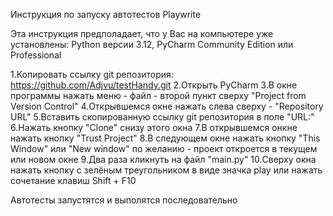 Инструкция по запуску автотестов Playwrite

Эта инструкция предполадает, что у Вас на компьютере уже установлены: Python версии 3.12, PyCharm Community Edition или Professional

1.Копировать ссылку git репозитория: https://github.com/Adjvu/testHandy.git
2.Открыть PyCharm
3.В окне программы нажать меню - файл - второй пункт сверху "Project from Version Control"
4.Открывшемся окне нажать слева сверху - "Repository URL"
5.Вставить cкопированную ссылку git репозитория в поле "URL:"
6.Нажать кнопку "Clone" снизу этого окна
7.В открывшемся онкне нажать кнопку "Trust Project"
8.В следующем окне нажать кнопку "This Window" или "New window" по желанию - проект откроется в текущем или новом окне
9.Два раза кликнуть на файл "main.py" 
10.Сверху окна нажать кнопку с зелёным треугольником в виде значка play или нажать сочетание клавиш Shift + F10

Автотесты запустятся и выполятся последовательно
